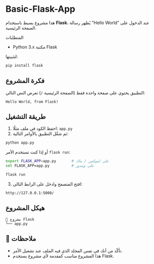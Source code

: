 # Basic-Flask-App



هذا مشروع بسيط باستخدام **Flask**، يُظهر رسالة "Hello World" عند الدخول على الصفحة الرئيسية.

المتطلبات

* Python 3.x
مكتبة Flask

لتثبيتها:


  ```bash
  pip install flask
  ```

## فكرة المشروع

التطبيق يحتوي على صفحة واحدة فقط (الصفحة الرئيسية `/`) تعرض النص التالي:

```
Hello World, from Flask!
```

## طريقة التشغيل

1. احفظ الكود في ملف مثلًا: `app.py`
2. ثم شغّل التطبيق بالأوامر التالية:

```bash
python app.py
```

أو إذا كنت تستخدم الأمر `flask run`:

```bash
export FLASK_APP=app.py       # على لينوكس / ماك
set FLASK_APP=app.py          # على ويندوز

flask run
```

3. افتح المتصفح وادخل على الرابط التالي:

```
http://127.0.0.1:5000/
```

## هيكل المشروع

```
📂 مشروع Flask
└── app.py
```

## 📌 ملاحظات

* تأكّد من أنك في نفس المجلد الذي فيه الملف عند تشغيل الأمر.
* هذا المشروع مناسب كمقدمة لأي مشروع يستخدم Flask.
